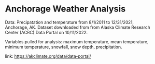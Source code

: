 # Anchorage Weather Analysis

Data: Precipatation and temperature from 8/1/2011 to 12/31/2021, Anchorage, AK. Dataset downloaded from from Alaska Climate Research Center (ACRC) Data Portal on 10/11/2022. 

Variables pulled for analysis:  maximum temperature, mean temperature, minimum temperature, snowfall, snow depth, precipitation.

link: https://akclimate.org/data/data-portal/
